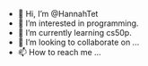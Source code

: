 - 👋 Hi, I’m @HannahTet
- 👀 I’m interested in programming.
- 🌱 I’m currently learning cs50p.
- 💞️ I’m looking to collaborate on ...
- 📫 How to reach me ...

<!---
HannahTet/HannahTet is a ✨ special ✨ repository because its `README.md` (this file) appears on your GitHub profile.
You can click the Preview link to take a look at your changes.
--->
